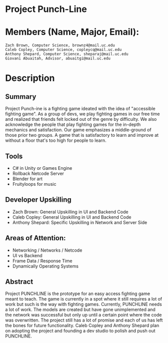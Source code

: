 # Project Punch-Line

# Members (Name, Major, Email): 
    Zach Brown, Computer Science, brownz4@mail.uc.edu
    Caleb Copley, Computer Science, copleycq@mail.uc.edu
    Anthony Shepard, Computer Science, sheparaj@mail.uc.edu
    Giovani Abuaitah, Advisor, abuaitgi@mail.uc.edu

# Description
## Summary
Project Punch-ine is a fighting game ideated with the idea of "accessible fighting game".
As a group of devs, we play fighting games in our free time and realized that friends felt locked out of the genre by difficulty.
We also acknowledge the people that play fighting games for the in-depth mechanics and satisfaction.
Our game emphasizes a middle-ground of those prior two groups. A game that is satisfactory to learn and improve at without a floor that's too high for people to learn.

## Tools
- C# in Unity or Games Engine
- Rollback Netcode Server
- Blender for art
- Fruityloops for music

## Developer Upskilling
- Zach Brown: General Upskilling in UI and Backend Code
- Caleb Copley: General Upskilling in UI and Backend Code
- Anthony Shepard: Specific Upskilling in Network and Server Side

## Areas of Attention:
- Networking / Networks / Netcode
- UI vs Backend
- Frame Data / Response Time
- Dynamically Operating Systems

## Abstract
Project PUNCHLINE is the prototype for an easy access fighting game meant to teach. The game is currently in a spot where it still requires a lot of work but such is the way with fighting games. Currently, PUNCHLINE needs a lot of work. The models are created but have gone unimplemented and the network was successful but only up until a certain point where the code was overwritten. The project still has a lot of promise and each of us has left the bones for future functionality. Caleb Copley and Anthony Shepard plan on adopting the project and founding a dev studio to polish and push out PUNCHLINE.